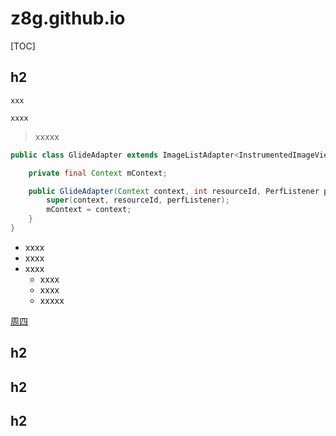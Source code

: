 # z8g.github.io

[TOC]

## h2

`xxx` 

`xxxx`

> xxxxx


```java
public class GlideAdapter extends ImageListAdapter<InstrumentedImageView> {

    private final Context mContext;

    public GlideAdapter(Context context, int resourceId, PerfListener perfListener) {
        super(context, resourceId, perfListener);
        mContext = context;
    }
}
```

- xxxx
- xxxx
- xxxx
  - xxxx
  - xxxx
  - xxxxx



<a href="doc/2023-02-22-周四.md" target="_blank">周四</a>

## h2


## h2

## h2